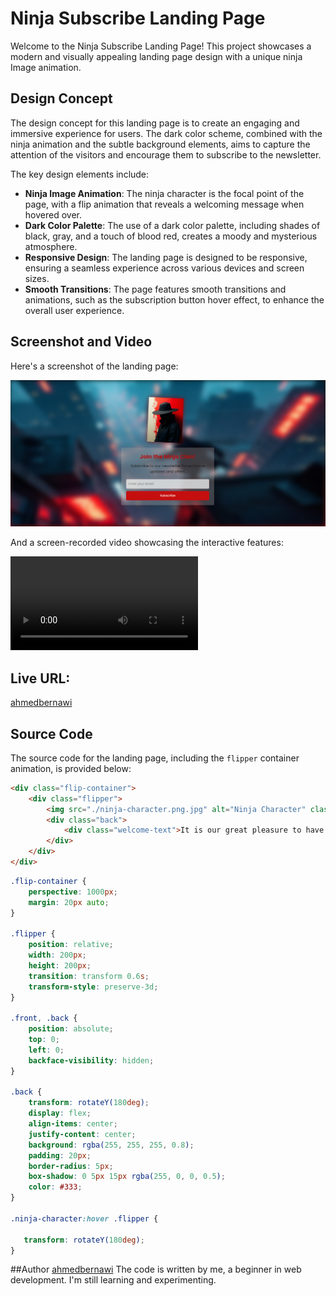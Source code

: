 # Ninja Subscribe Landing Page

Welcome to the Ninja Subscribe Landing Page! This project showcases a modern and visually appealing landing page design with a unique ninja Image animation.

## Design Concept

The design concept for this landing page is to create an engaging and immersive experience for users. The dark color scheme, combined with the ninja animation and the subtle background elements, aims to capture the attention of the visitors and encourage them to subscribe to the newsletter.

The key design elements include:

- **Ninja Image Animation**: The ninja character is the focal point of the page, with a flip animation that reveals a welcoming message when hovered over.
- **Dark Color Palette**: The use of a dark color palette, including shades of black, gray, and a touch of blood red, creates a moody and mysterious atmosphere.
- **Responsive Design**: The landing page is designed to be responsive, ensuring a seamless experience across various devices and screen sizes.
- **Smooth Transitions**: The page features smooth transitions and animations, such as the subscription button hover effect, to enhance the overall user experience.

## Screenshot and Video

Here's a screenshot of the landing page:

![Ninja Subscribe Landing Page Screenshot](./ninja-character.png)

And a screen-recorded video showcasing the interactive features:

![Ninja Subscribe Landing Page Video](./Ninja%20Subscribe%20Landing%20Page.mp4)


## Live URL: 
[ahmedbernawi](https://github.com/ahmedbernawi)

## Source Code

The source code for the landing page, including the `flipper` container animation, is provided below:

```html 
<div class="flip-container">
    <div class="flipper">
        <img src="./ninja-character.png.jpg" alt="Ninja Character" class="front" />
        <div class="back">
            <div class="welcome-text">It is our great pleasure to have you on board! A hearty welcome to you!</div>
        </div>
    </div>
</div>
```
```css
.flip-container {
    perspective: 1000px; 
    margin: 20px auto; 
}

.flipper {
    position: relative;
    width: 200px; 
    height: 200px; 
    transition: transform 0.6s;
    transform-style: preserve-3d; 
}

.front, .back {
    position: absolute;
    top: 0;
    left: 0;
    backface-visibility: hidden; 
}

.back {
    transform: rotateY(180deg);
    display: flex;
    align-items: center;
    justify-content: center;
    background: rgba(255, 255, 255, 0.8);
    padding: 20px;
    border-radius: 5px;
    box-shadow: 0 5px 15px rgba(255, 0, 0, 0.5);
    color: #333;
}

.ninja-character:hover .flipper {
 
   transform: rotateY(180deg); 
}
```

##Author [ahmedbernawi](https://github.com/ahmedbernawi)
The code is written by me, a beginner in web development. I'm still learning and experimenting.
